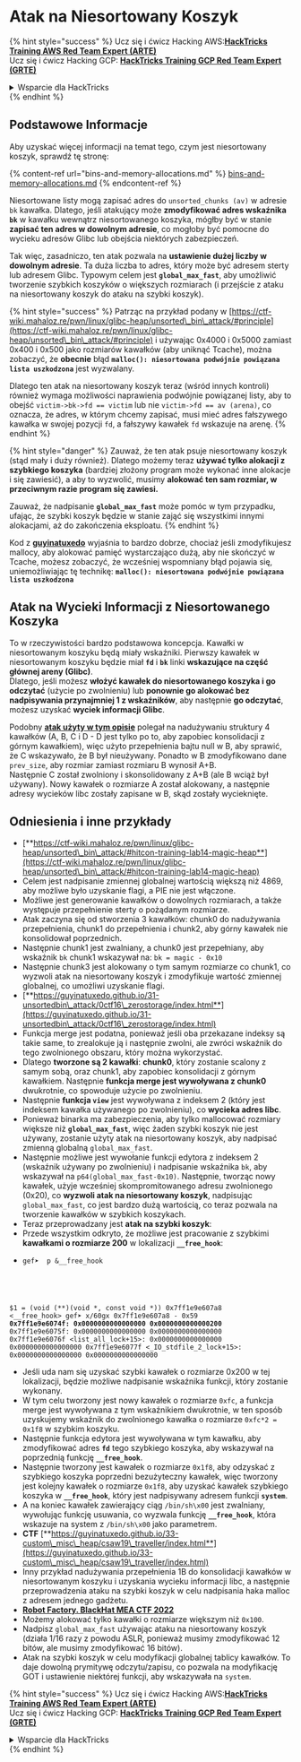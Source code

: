 # Atak na Niesortowany Koszyk

{% hint style="success" %}
Ucz się i ćwicz Hacking AWS:<img src="/.gitbook/assets/arte.png" alt="" data-size="line">[**HackTricks Training AWS Red Team Expert (ARTE)**](https://training.hacktricks.xyz/courses/arte)<img src="/.gitbook/assets/arte.png" alt="" data-size="line">\
Ucz się i ćwicz Hacking GCP: <img src="/.gitbook/assets/grte.png" alt="" data-size="line">[**HackTricks Training GCP Red Team Expert (GRTE)**<img src="/.gitbook/assets/grte.png" alt="" data-size="line">](https://training.hacktricks.xyz/courses/grte)

<details>

<summary>Wsparcie dla HackTricks</summary>

* Sprawdź [**plany subskrypcyjne**](https://github.com/sponsors/carlospolop)!
* **Dołącz do** 💬 [**grupy Discord**](https://discord.gg/hRep4RUj7f) lub [**grupy telegramowej**](https://t.me/peass) lub **śledź** nas na **Twitterze** 🐦 [**@hacktricks\_live**](https://twitter.com/hacktricks\_live)**.**
* **Podziel się sztuczkami hackingowymi, przesyłając PR-y do** [**HackTricks**](https://github.com/carlospolop/hacktricks) i [**HackTricks Cloud**](https://github.com/carlospolop/hacktricks-cloud) repozytoriów na GitHubie.

</details>
{% endhint %}

## Podstawowe Informacje

Aby uzyskać więcej informacji na temat tego, czym jest niesortowany koszyk, sprawdź tę stronę:

{% content-ref url="bins-and-memory-allocations.md" %}
[bins-and-memory-allocations.md](bins-and-memory-allocations.md)
{% endcontent-ref %}

Niesortowane listy mogą zapisać adres do `unsorted_chunks (av)` w adresie `bk` kawałka. Dlatego, jeśli atakujący może **zmodyfikować adres wskaźnika `bk`** w kawałku wewnątrz niesortowanego koszyka, mógłby być w stanie **zapisać ten adres w dowolnym adresie**, co mogłoby być pomocne do wycieku adresów Glibc lub obejścia niektórych zabezpieczeń.

Tak więc, zasadniczo, ten atak pozwala na **ustawienie dużej liczby w dowolnym adresie**. Ta duża liczba to adres, który może być adresem sterty lub adresem Glibc. Typowym celem jest **`global_max_fast`**, aby umożliwić tworzenie szybkich koszyków o większych rozmiarach (i przejście z ataku na niesortowany koszyk do ataku na szybki koszyk).

{% hint style="success" %}
Patrząc na przykład podany w [https://ctf-wiki.mahaloz.re/pwn/linux/glibc-heap/unsorted\_bin\_attack/#principle](https://ctf-wiki.mahaloz.re/pwn/linux/glibc-heap/unsorted\_bin\_attack/#principle) i używając 0x4000 i 0x5000 zamiast 0x400 i 0x500 jako rozmiarów kawałków (aby uniknąć Tcache), można zobaczyć, że **obecnie** błąd **`malloc(): niesortowana podwójnie powiązana lista uszkodzona`** jest wyzwalany.

Dlatego ten atak na niesortowany koszyk teraz (wśród innych kontroli) również wymaga możliwości naprawienia podwójnie powiązanej listy, aby to obejść `victim->bk->fd == victim` lub nie `victim->fd == av (arena)`, co oznacza, że adres, w którym chcemy zapisać, musi mieć adres fałszywego kawałka w swojej pozycji `fd`, a fałszywy kawałek `fd` wskazuje na arenę.
{% endhint %}

{% hint style="danger" %}
Zauważ, że ten atak psuje niesortowany koszyk (stąd mały i duży również). Dlatego możemy teraz **używać tylko alokacji z szybkiego koszyka** (bardziej złożony program może wykonać inne alokacje i się zawiesić), a aby to wyzwolić, musimy **alokować ten sam rozmiar, w przeciwnym razie program się zawiesi.**

Zauważ, że nadpisanie **`global_max_fast`** może pomóc w tym przypadku, ufając, że szybki koszyk będzie w stanie zająć się wszystkimi innymi alokacjami, aż do zakończenia eksploatu.
{% endhint %}

Kod z [**guyinatuxedo**](https://guyinatuxedo.github.io/31-unsortedbin\_attack/unsorted\_explanation/index.html) wyjaśnia to bardzo dobrze, chociaż jeśli zmodyfikujesz mallocy, aby alokować pamięć wystarczająco dużą, aby nie skończyć w Tcache, możesz zobaczyć, że wcześniej wspomniany błąd pojawia się, uniemożliwiając tę technikę: **`malloc(): niesortowana podwójnie powiązana lista uszkodzona`**

## Atak na Wycieki Informacji z Niesortowanego Koszyka

To w rzeczywistości bardzo podstawowa koncepcja. Kawałki w niesortowanym koszyku będą miały wskaźniki. Pierwszy kawałek w niesortowanym koszyku będzie miał **`fd`** i **`bk`** linki **wskazujące na część głównej areny (Glibc)**.\
Dlatego, jeśli możesz **włożyć kawałek do niesortowanego koszyka i go odczytać** (użycie po zwolnieniu) lub **ponownie go alokować bez nadpisywania przynajmniej 1 z wskaźników**, aby następnie **go odczytać**, możesz uzyskać **wyciek informacji Glibc**.

Podobny [**atak użyty w tym opisie**](https://guyinatuxedo.github.io/33-custom\_misc\_heap/csaw18\_alienVSsamurai/index.html) polegał na nadużywaniu struktury 4 kawałków (A, B, C i D - D jest tylko po to, aby zapobiec konsolidacji z górnym kawałkiem), więc użyto przepełnienia bajtu null w B, aby sprawić, że C wskazywało, że B był nieużywany. Ponadto w B zmodyfikowano dane `prev_size`, aby rozmiar zamiast rozmiaru B wynosił A+B.\
Następnie C został zwolniony i skonsolidowany z A+B (ale B wciąż był używany). Nowy kawałek o rozmiarze A został alokowany, a następnie adresy wycieków libc zostały zapisane w B, skąd zostały wycieknięte.

## Odniesienia i inne przykłady

* [**https://ctf-wiki.mahaloz.re/pwn/linux/glibc-heap/unsorted\_bin\_attack/#hitcon-training-lab14-magic-heap**](https://ctf-wiki.mahaloz.re/pwn/linux/glibc-heap/unsorted\_bin\_attack/#hitcon-training-lab14-magic-heap)
* Celem jest nadpisanie zmiennej globalnej wartością większą niż 4869, aby możliwe było uzyskanie flagi, a PIE nie jest włączone.
* Możliwe jest generowanie kawałków o dowolnych rozmiarach, a także występuje przepełnienie sterty o pożądanym rozmiarze.
* Atak zaczyna się od stworzenia 3 kawałków: chunk0 do nadużywania przepełnienia, chunk1 do przepełnienia i chunk2, aby górny kawałek nie konsolidował poprzednich.
* Następnie chunk1 jest zwalniany, a chunk0 jest przepełniany, aby wskaźnik `bk` chunk1 wskazywał na: `bk = magic - 0x10`
* Następnie chunk3 jest alokowany o tym samym rozmiarze co chunk1, co wyzwoli atak na niesortowany koszyk i zmodyfikuje wartość zmiennej globalnej, co umożliwi uzyskanie flagi.
* [**https://guyinatuxedo.github.io/31-unsortedbin\_attack/0ctf16\_zerostorage/index.html**](https://guyinatuxedo.github.io/31-unsortedbin\_attack/0ctf16\_zerostorage/index.html)
* Funkcja merge jest podatna, ponieważ jeśli oba przekazane indeksy są takie same, to zrealokuje ją i następnie zwolni, ale zwróci wskaźnik do tego zwolnionego obszaru, który można wykorzystać.
* Dlatego **tworzone są 2 kawałki**: **chunk0**, który zostanie scalony z samym sobą, oraz chunk1, aby zapobiec konsolidacji z górnym kawałkiem. Następnie **funkcja merge jest wywoływana z chunk0** dwukrotnie, co spowoduje użycie po zwolnieniu.
* Następnie **funkcja `view`** jest wywoływana z indeksem 2 (który jest indeksem kawałka używanego po zwolnieniu), co **wycieka adres libc**.
* Ponieważ binarka ma zabezpieczenia, aby tylko mallocować rozmiary większe niż **`global_max_fast`**, więc żaden szybki koszyk nie jest używany, zostanie użyty atak na niesortowany koszyk, aby nadpisać zmienną globalną `global_max_fast`.
* Następnie możliwe jest wywołanie funkcji edytora z indeksem 2 (wskaźnik używany po zwolnieniu) i nadpisanie wskaźnika `bk`, aby wskazywał na `p64(global_max_fast-0x10)`. Następnie, tworząc nowy kawałek, użyje wcześniej skompromitowanego adresu zwolnionego (0x20), co **wyzwoli atak na niesortowany koszyk**, nadpisując `global_max_fast`, co jest bardzo dużą wartością, co teraz pozwala na tworzenie kawałków w szybkich koszykach.
* Teraz przeprowadzany jest **atak na szybki koszyk**:
* Przede wszystkim odkryto, że możliwe jest pracowanie z szybkimi **kawałkami o rozmiarze 200** w lokalizacji **`__free_hook`**:
* <pre class="language-c"><code class="lang-c">gef➤  p &#x26;__free_hook
$1 = (void (**)(void *, const void *)) 0x7ff1e9e607a8 &#x3C;__free_hook>
gef➤  x/60gx 0x7ff1e9e607a8 - 0x59
<strong>0x7ff1e9e6074f: 0x0000000000000000      0x0000000000000200
</strong>0x7ff1e9e6075f: 0x0000000000000000      0x0000000000000000
0x7ff1e9e6076f &#x3C;list_all_lock+15>:      0x0000000000000000      0x0000000000000000
0x7ff1e9e6077f &#x3C;_IO_stdfile_2_lock+15>: 0x0000000000000000      0x0000000000000000
</code></pre>
* Jeśli uda nam się uzyskać szybki kawałek o rozmiarze 0x200 w tej lokalizacji, będzie możliwe nadpisanie wskaźnika funkcji, który zostanie wykonany.
* W tym celu tworzony jest nowy kawałek o rozmiarze `0xfc`, a funkcja merge jest wywoływana z tym wskaźnikiem dwukrotnie, w ten sposób uzyskujemy wskaźnik do zwolnionego kawałka o rozmiarze `0xfc*2 = 0x1f8` w szybkim koszyku.
* Następnie funkcja edytora jest wywoływana w tym kawałku, aby zmodyfikować adres **`fd`** tego szybkiego koszyka, aby wskazywał na poprzednią funkcję **`__free_hook`**.
* Następnie tworzony jest kawałek o rozmiarze `0x1f8`, aby odzyskać z szybkiego koszyka poprzedni bezużyteczny kawałek, więc tworzony jest kolejny kawałek o rozmiarze `0x1f8`, aby uzyskać kawałek szybkiego koszyka w **`__free_hook`**, który jest nadpisywany adresem funkcji **`system`**.
* A na koniec kawałek zawierający ciąg `/bin/sh\x00` jest zwalniany, wywołując funkcję usuwania, co wyzwala funkcję **`__free_hook`**, która wskazuje na system z `/bin/sh\x00` jako parametrem.
* **CTF** [**https://guyinatuxedo.github.io/33-custom\_misc\_heap/csaw19\_traveller/index.html**](https://guyinatuxedo.github.io/33-custom\_misc\_heap/csaw19\_traveller/index.html)
* Inny przykład nadużywania przepełnienia 1B do konsolidacji kawałków w niesortowanym koszyku i uzyskania wycieku informacji libc, a następnie przeprowadzenia ataku na szybki koszyk w celu nadpisania haka malloc z adresem jednego gadżetu.
* [**Robot Factory. BlackHat MEA CTF 2022**](https://7rocky.github.io/en/ctf/other/blackhat-ctf/robot-factory/)
* Możemy alokować tylko kawałki o rozmiarze większym niż `0x100`.
* Nadpisz `global_max_fast` używając ataku na niesortowany koszyk (działa 1/16 razy z powodu ASLR, ponieważ musimy zmodyfikować 12 bitów, ale musimy zmodyfikować 16 bitów).
* Atak na szybki koszyk w celu modyfikacji globalnej tablicy kawałków. To daje dowolną prymitywę odczytu/zapisu, co pozwala na modyfikację GOT i ustawienie niektórej funkcji, aby wskazywała na `system`.

{% hint style="success" %}
Ucz się i ćwicz Hacking AWS:<img src="/.gitbook/assets/arte.png" alt="" data-size="line">[**HackTricks Training AWS Red Team Expert (ARTE)**](https://training.hacktricks.xyz/courses/arte)<img src="/.gitbook/assets/arte.png" alt="" data-size="line">\
Ucz się i ćwicz Hacking GCP: <img src="/.gitbook/assets/grte.png" alt="" data-size="line">[**HackTricks Training GCP Red Team Expert (GRTE)**<img src="/.gitbook/assets/grte.png" alt="" data-size="line">](https://training.hacktricks.xyz/courses/grte)

<details>

<summary>Wsparcie dla HackTricks</summary>

* Sprawdź [**plany subskrypcyjne**](https://github.com/sponsors/carlospolop)!
* **Dołącz do** 💬 [**grupy Discord**](https://discord.gg/hRep4RUj7f) lub [**grupy telegramowej**](https://t.me/peass) lub **śledź** nas na **Twitterze** 🐦 [**@hacktricks\_live**](https://twitter.com/hacktricks\_live)**.**
* **Podziel się sztuczkami hackingowymi, przesyłając PR-y do** [**HackTricks**](https://github.com/carlospolop/hacktricks) i [**HackTricks Cloud**](https://github.com/carlospolop/hacktricks-cloud) repozytoriów na GitHubie.

</details>
{% endhint %}
